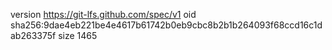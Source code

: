 version https://git-lfs.github.com/spec/v1
oid sha256:9dae4eb221be4e4617b61742b0eb9cbc8b2b1b264093f68ccd16c1dab263375f
size 1465
